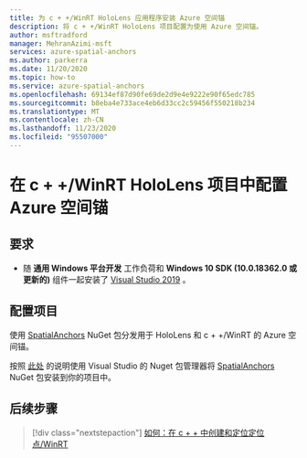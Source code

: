 ```yaml
---
title: 为 c + +/WinRT HoloLens 应用程序安装 Azure 空间锚
description: 将 c + +/WinRT HoloLens 项目配置为使用 Azure 空间锚。
author: msftradford
manager: MehranAzimi-msft
services: azure-spatial-anchors
ms.author: parkerra
ms.date: 11/20/2020
ms.topic: how-to
ms.service: azure-spatial-anchors
ms.openlocfilehash: 69134ef87d90fe69de2d9e4e9222e90f65edc785
ms.sourcegitcommit: b8eba4e733ace4eb6d33cc2c59456f550218b234
ms.translationtype: MT
ms.contentlocale: zh-CN
ms.lasthandoff: 11/23/2020
ms.locfileid: "95507000"
---
```

# <a name="configuring-azure-spatial-anchors-in-a-cwinrt-hololens-project"></a>在 c + +/WinRT HoloLens 项目中配置 Azure 空间锚

## <a name="requirements"></a>要求

* 随 **通用 Windows 平台开发** 工作负荷和 **Windows 10 SDK (10.0.18362.0 或更新的)** 组件一起安装了 [Visual Studio 2019](https://www.visualstudio.com/downloads/) 。

## <a name="configuring-a-project"></a>配置项目

使用 [SpatialAnchors](https://www.nuget.org/packages/Microsoft.Azure.SpatialAnchors.WinRT/) NuGet 包分发用于 HoloLens 和 c + +/WinRT 的 Azure 空间锚。

按照 [此处](/nuget/consume-packages/install-use-packages-visual-studio) 的说明使用 Visual Studio 的 Nuget 包管理器将 [SpatialAnchors](https://www.nuget.org/packages/Microsoft.Azure.SpatialAnchors.WinRT/) NuGet 包安装到你的项目中。

## <a name="next-steps"></a>后续步骤

> [!div class="nextstepaction"]
> [如何：在 c + + 中创建和定位定位点/WinRT](./create-locate-anchors-cpp-winrt.md)